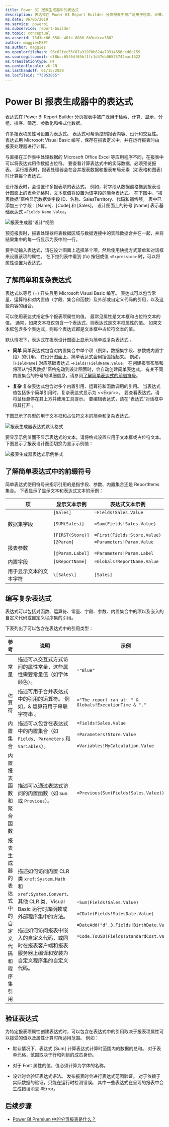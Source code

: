 ```yaml
---
title: Power BI 报表生成器中的表达式
description: 表达式在 Power BI Report Builder 分页报表中被广泛用于检索、计算、显示、分组、排序、筛选、参数化和格式化数据。
ms.date: 06/06/2019
ms.service: powerbi
ms.subservice: report-builder
ms.topic: conceptual
ms.assetid: 76d3ac86-650c-46fe-8086-8b3edcea3882
author: maggiesMSFT
ms.author: maggies
ms.openlocfilehash: 96c62fec55f87a31970b624a79314656ced0c159
ms.sourcegitcommit: df8bcc65f0df69bf1fc1d47eb06575742eac1622
ms.translationtype: HT
ms.contentlocale: zh-CN
ms.lasthandoff: 01/15/2020
ms.locfileid: "75953865"
---
```

# <a name="expressions-in-power-bi-report-builder"></a>Power BI 报表生成器中的表达式
  表达式在 Power BI Report Builder 分页报表中被广泛用于检索、计算、显示、分组、排序、筛选、参数化和格式化数据。 
  
  许多报表项属性可设置为表达式。 表达式可帮助控制报表内容、设计和交互性。 表达式用 Microsoft Visual Basic 编写，保存在报表定义中，并在运行报表时由报表处理器进行计算。  
  
 与直接在工作表中处理数据的 Microsoft Office Excel 等应用程序不同，在报表中可以将表达式用作数据占位符。 要查看计算表达式中的实际数据，必须预览报表。 运行报表时，报表处理器会在合并报表数据和报表布局元素（如表格和图表）时计算每个表达式。  
  
 设计报表时，会设置许多报表项的表达式。 例如，将字段从数据窗格拖到报表设计图面上的表单元格时，文本框值将设置为该字段的简单表达式。 在下图中，“报表数据”窗格显示数据集字段 ID、名称、SalesTerritory、代码和销售额。 表中已添加三个字段：[Name]、[Code] 和 [Sales]。 设计图面上的符号 [Name] 表示基础表达式 `=Fields!Name.Value`。  
  
![报表生成器“设计”视图](media/report-builder-expressions/report-builder-data-design-preview.png)
  
 预览报表时，报表处理器将表数据区域与数据连接中的实际数据合并在一起，并将结果集中的每一行显示为表中的一行。  
  
 要手动输入表达式，请在设计图面上选择某个项，然后使用快捷方式菜单和对话框来设置该项的属性。 在下拉列表中看到 (fx) 按钮或值 `<Expression>` 时，可以将属性设置为表达式。 
  
##  <a name="Types"></a> 了解简单和复杂表达式  
 表达式以等号 (=) 开头且用 Microsoft Visual Basic 编写。 表达式可以包含常量、运算符和对内置值（字段、集合和函数）及外部或自定义代码的引用，以及这些内容的组合。  
  
 可以使用表达式指定多个报表项属性的值。 最常见属性是文本框和占位符文本的值。 通常，如果文本框仅包含一个表达式，则表达式是文本框属性的值。 如果文本框包含多个表达式，则每个表达式都是文本框中占位符文本的值。  
  
 默认情况下，表达式在报表设计图面上显示为简单或复杂表达式   。  
  
-   **简单** 简单表达式包含对内置集合中单个项（例如，数据集字段、参数或内置字段）的引用。 在设计图面上，简单表达式会用括弧括起来。 例如，`[FieldName]` 对应基础表达式 `=Fields!FieldName.Value`。 在创建报表布局和将项从“报表数据”窗格拖动到设计图面时，会自动创建简单表达式。 有关不同内置集合的符号的详细信息，请参阅[了解简单表达式的前缀符号](#DisplayText)。  
  
-   **复杂** 复杂表达式包含对多个内置引用、运算符和函数调用的引用。 当表达式值包括多个简单引用时，复杂表达式显示为 <\<Expr>>。 要查看表达式，请将鼠标悬停在其上方并使用工具提示。 要编辑表达式，请在“表达式”对话框中将其打开  。  
  
 下图显示了典型的用于文本框和占位符文本的简单和复杂表达式。  
  
![报表生成器表达式默认格式](media/report-builder-expressions/report-builder-expression-default-format.png) 
  
 要显示示例值而不显示表达式的文本，请将格式设置应用于文本框或占位符文本。 下图显示了报表设计图面切换为显示示例值：  
  
![报表生成器表达式示例格式](media/report-builder-expressions/report-builder-expression-sample-values-format.png)  


## <a name="DisplayText"></a> 了解简单表达式中的前缀符号  

简单表达式使用符号来指示引用的是指字段、参数、内置集合还是 ReportItems 集合。 下表显示了显示文本和表达式文本的示例：  
  
|项|显示文本示例|表达式文本示例|  
|----------|--------------------------|-----------------------------|  
|数据集字段|`[Sales]`<br /><br /> `[SUM(Sales)]`<br /><br /> `[FIRST(Store)]`|`=Fields!Sales.Value`<br /><br /> `=Sum(Fields!Sales.Value)`<br /><br /> `=First(Fields!Store.Value)`|  
|报表参数|`[@Param]`<br /><br /> `[@Param.Label]`|`=Parameters!Param.Value`<br /><br /> `=Parameters!Param.Label`|  
|内置字段|`[&ReportName]`|`=Globals!ReportName.Value`|  
|用于显示文本的文本字符|`\[Sales\]`|`[Sales]`|  
  
##  <a name="References"></a> 编写复杂表达式  
 表达式可以包括对函数、运算符、常量、字段、参数、内置集合中的项以及嵌入的自定义代码或自定义程序集的引用。  
  
 下表列出了可以包含在表达式中的引用类型：  
  
|参考|说明|示例|  
|----------------|-----------------|-------------|  
|常量|描述可以交互式方式访问的属性常量，这些属性需要常量值（如字体颜色）。|`="Blue"`|  
|运算符|描述可用于合并表达式中的引用的运算符。 例如，& 运算符用于串联字符串  。|`="The report ran at: " & Globals!ExecutionTime & "."`|  
|内置集合|描述可以包含在表达式中的内置集合（如 `Fields`、`Parameters` 和 `Variables`）。|`=Fields!Sales.Value`<br /><br /> `=Parameters!Store.Value`<br /><br /> `=Variables!MyCalculation.Value`|  
|内置报表函数和聚合函数|描述可以通过表达式访问的内置函数（如 `Sum` 或 `Previous`）。|`=Previous(Sum(Fields!Sales.Value))`|  
|报表生成器的表达式中的自定义代码和程序集引用 |描述如何访问内置 CLR 类 `xref:System.Math` 和 `xref:System.Convert`、其他 CLR 类、Visual Basic 运行时库函数或外部程序集中的方法。<br /><br /> 描述如何访问报表中嵌入的自定义代码，或同时在报表客户端和报表服务器上编译和安装为自定义程序集的自定义代码。|`=Sum(Fields!Sales.Value)`<br /><br /> `=CDate(Fields!SalesDate.Value)`<br /><br /> `=DateAdd("d",3,Fields!BirthDate.Value)`<br /><br /> `=Code.ToUSD(Fields!StandardCost.Value)`|  
   
##  <a name="Valid"></a> 验证表达式  
 为特定报表项属性创建表达式时，可以包含在表达式中的引用取决于报表项属性可以接受的值以及属性计算时所适用范围。 例如：  
  
-   默认情况下，表达式 [Sum] 计算表达式计算时范围内的数据的总和。 对于表单元格，范围取决于行和列组的成员身份。 
  
-   对于 Font 属性的值，值必须计算为字体的名称。  
  
-   设计时会验证表达式语法。 发布报表时会进行表达式范围验证。 对于依赖于实际数据的验证，只能在运行时检测错误。 其中一些表达式在呈现的报表中会生成错误消息 #Error。 

## <a name="next-steps"></a>后续步骤

- [Power BI Premium 中的分页报表是什么？](paginated-reports-report-builder-power-bi.md)
